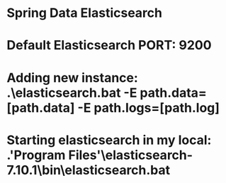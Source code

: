 # Spring Data Elasticsearch

# Default Elasticsearch PORT: 9200

# Adding new instance: .\elasticsearch.bat -E path.data=[path.data] -E path.logs=[path.log]

# Starting elasticsearch in my local: .\'Program Files'\elasticsearch-7.10.1\bin\elasticsearch.bat

    